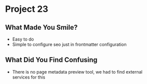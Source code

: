 # Project 23

## What Made You Smile?
-	Easy to do
- Simple to configure seo just in frontmatter configuration

## What Did You Find Confusing
- There is no page metadata preview tool, we had to find external services for this